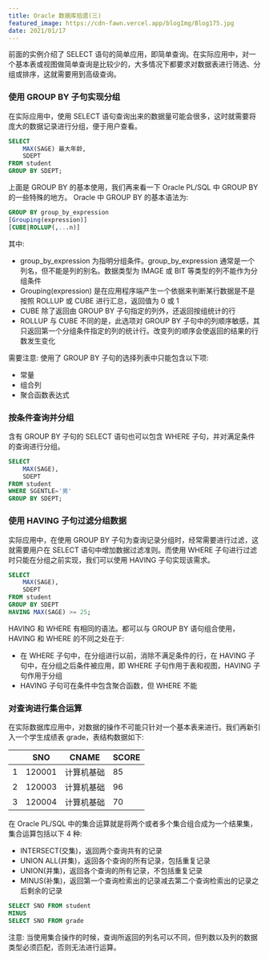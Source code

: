 ```yaml
---
title: Oracle 数据库拾遗(三)
featured_image: https://cdn-fawn.vercel.app/blogImg/Blog175.jpg
date: 2021/01/17
---
```


前面的实例介绍了 SELECT 语句的简单应用，即简单查询。在实际应用中，对一个基本表或视图做简单查询是比较少的，大多情况下都要求对数据表进行筛选、分组或排序，这就需要用到高级查询。

### 使用 GROUP BY 子句实现分组
在实际应用中，使用 SELECT 语句查询出来的数据量可能会很多，这时就需要将庞大的数据记录进行分组，便于用户查看。
``` sql
SELECT 
	MAX(SAGE) 最大年龄,
	SDEPT
FROM student
GROUP BY SDEPT;
```

上面是 GROUP BY 的基本使用，我们再来看一下 Oracle PL/SQL 中 GROUP BY 的一些特殊的地方。
Oracle 中 GROUP BY 的基本语法为: 
``` sql
GROUP BY group_by_expression
[Grouping(expression)]
[CUBE|ROLLUP(,...n)]
```

其中: 
- group_by_expression 为指明分组条件。group_by_expression 通常是一个列名，但不能是列的别名。数据类型为 IMAGE 或 BIT 等类型的列不能作为分组条件
- Grouping(expression) 是在应用程序端产生一个依据来判断某行数据是不是按照 ROLLUP 或 CUBE 进行汇总，返回值为 0 或 1
- CUBE 除了返回由 GROUP BY 子句指定的列外，还返回按组统计的行
-  ROLLUP 与 CUBE 不同的是，此选项对 GROUP BY 子句中的列顺序敏感，其只返回第一个分组条件指定的列的统计行。改变列的顺序会使返回的结果的行数发生变化

需要注意: 使用了 GROUP BY 子句的选择列表中只能包含以下项: 
- 常量
- 组合列
- 聚合函数表达式

### 按条件查询并分组
含有 GROUP BY 子句的 SELECT 语句也可以包含 WHERE 子句，并对满足条件的查询进行分组。
``` sql
SELECT 
    MAX(SAGE),
    SDEPT
FROM student
WHERE SGENTLE='男'
GROUP BY SDEPT;
```

### 使用 HAVING 子句过滤分组数据
实际应用中，在使用 GROUP BY 子句为查询记录分组时，经常需要进行过滤，这就需要用户在 SELECT 语句中增加数据过滤准则。而使用 WHERE 子句进行过滤时只能在分组之前实现，我们可以使用 HAVING 子句实现该需求。
``` sql
SELECT 
    MAX(SAGE),
    SDEPT
FROM student
GROUP BY SDEPT
HAVING MAX(SAGE) >= 25;
```

HAVING 和 WHERE 有相同的语法。都可以与 GROUP BY 语句组合使用，HAVING 和 WHERE 的不同之处在于: 
- 在 WHERE 子句中，在分组进行以前，消除不满足条件的行，在 HAVING 子句中，在分组之后条件被应用，即 WHERE 子句作用于表和视图，HAVING 子句作用于分组
- HAVING 子句可在条件中包含聚合函数，但 WHERE 不能

### 对查询进行集合运算
在实际数据库应用中，对数据的操作不可能只针对一个基本表来进行。我们再新引入一个学生成绩表 grade，表结构数据如下: 

|   | SNO    | CNAME      | SCORE |
|---|--------|------------|-------|
| 1 | 120001 | 计算机基础 | 85    |
| 2 | 120003 | 计算机基础 | 96    |
| 3 | 120004 | 计算机基础 | 70    |

在 Oracle PL/SQL 中的集合运算就是将两个或者多个集合组合成为一个结果集，集合运算包括以下 4 种: 
- INTERSECT(交集)，返回两个查询共有的记录
- UNION ALL(并集)，返回各个查询的所有记录，包括重复记录
- UNION(并集)，返回各个查询的所有记录，不包括重复记录
- MINUS(补集)，返回第一个查询检索出的记录减去第二个查询检索出的记录之后剩余的记录

``` sql
SELECT SNO FROM student
MINUS
SELECT SNO FROM grade
```

注意: 当使用集合操作的时候，查询所返回的列名可以不同，但列数以及列的数据类型必须匹配，否则无法进行运算。